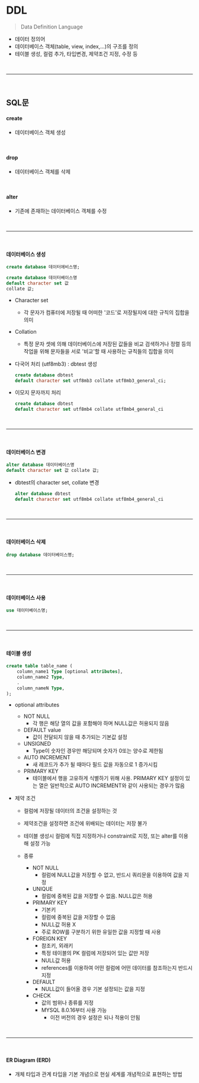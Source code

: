 # DDL

>  Data Definition Language

* 데이터 정의어
* 데이터베이스 객체(table, view, index,...)의 구조를 정의
* 테이블 생성, 컬럼 추가, 타입변경, 제약조건 지정, 수정 등

<br>

---

<br>

## SQL문

#### create

* 데이터베이스 객체 생성

<br>

#### drop

* 데이터베이스 객체를 삭제

<br>

#### alter

* 기존에 존재하는 데이터베이스 객체를 수정

<br>

---

<br>

#### 데이터베이스 생성

```sql
create database 데이터에비스명;
```

```sql
create database 데이터베이스명
default character set 값
collate 값;
```

* Character set

  * 각 문자가 컴퓨터에 저장될 때 어떠한 '코드'로 저장될지에 대한 규칙의 집합을 의미

* Collation

  * 특정 문자 셋에 의해 데이터베이스에 저장된 값들을 비교 검색하거나 정렬 등의 작업을 위해 문자들을 서로 '비교'할 때 사용하는 규칙들의 집합을 의미

* 다국어 처리 (utf8mb3) : dbtest 생성

  ```sql
  create database dbtest
  default character set utf8mb3 collate utf8mb3_general_ci;
  ```

* 이모지 문자까지 처리

  ```sql
  create database dbtest
  default character set utf8mb4 collate utf8mb4_general_ci
  ```

<br>

---

<br>

#### 데이터베이스 변경

```sql
alter database 데이터베이스명
default character set 값 collate 값;
```

* dbtest의 character set, collate 변경

  ```sql
  alter database dbtest
  default character set utf8mb4 collate utf8mb4_general_ci
  ```

<br>

---

<br>

#### 데이터베이스 삭제

```sql
drop database 데이터베이스명;
```

<br>

---

<br>

#### 데이터베이스 사용

```sql
use 데이터베이스명;
```

<br>

---

<br>

#### 테이블 생성

```sql
create table table_name (
	column_name1 Type [optional attributes],
	column_name2 Type,
	.
	column_nameN Type,
);
```

* optional attributes

  * NOT NULL
    * 각 행은 해당 열의 값을 포함해야 하며 NULL값은 허용되지 않음
  * DEFAULT value
    * 값이 전달되지 않을 때 추가되는 기본값 설정
  * UNSIGNED
    * Type이 숫자인 경우만 해당되며 숫자가 0또는 양수로 제한됨
  * AUTO INCREMENT
    * 새 레코드가 추가 될 때마다 필드 값을 자동으로 1 증가시킴
  * PRIMARY KEY
    * 테이블에서 행을 고유하게 식별하기 위해 사용. PRIMARY KEY 설정이 있는 열은 일반적으로 AUTO INCREMENT와 같이 사용되는 경우가 많음

* 제약 조건

  * 컬럼에 저장될 데이터의 조건을 설정하는 것
  * 제약조건을 설정하면 조건에 위배되는 데이터는 저장 불가
  * 테이블 생성시 컬럼에 직접 지정하거나 constraint로 지정, 또는 alter를 이용해 설정 가능

  * 종류
    * NOT NULL
      * 컬럼에 NULL값을 저장할 수 없고, 반드시 쿼리문을 이용하여 값을 지정
    * UNIQUE
      * 컬럼에 중복된 값을 저장할 수 없음. NULL값은 허용
    * PRIMARY KEY
      * 기본키
      * 컬럼에 중복된 값을 저장할 수 없음
      * NULL값 허용 X
      * 주로 ROW를 구분하기 위한 유일한 값을 지정할 때 사용
    * FOREIGN KEY
      * 참조키, 외래키
      * 특정 테이블의 PK 컬럼에 저장되어 있는 값만 저장
      * NULL값 허용
      * references를 이용하여 어떤 컬럼에 어떤 데이터를 참조하는지 반드시 지정
    * DEFAULT
      * NULL값이 들어올 경우 기본 설정되는 값을 지정
    * CHECK
      * 값의 범위나 종류를 지정
      * MYSQL 8.0.16부터 사용 가능
        * 이전 버전의 경우 설정은 되나 적용이 안됨

<br>

---

<br>

#### ER Diagram (ERD)

* 개체 타입과 관계 타입을 기본 개념으로 현실 세계를 개념적으로 표현하는 방법